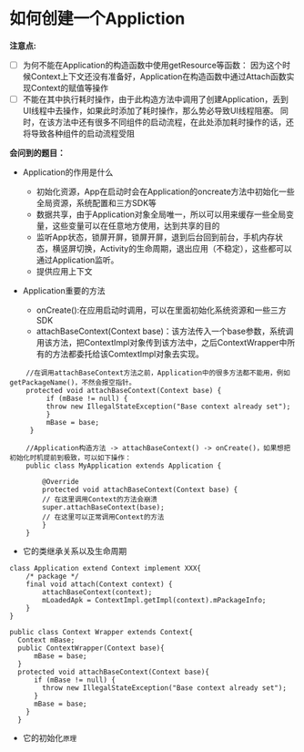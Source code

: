 # 如何创建一个Appliction  
**注意点:**  
- [ ] 为何不能在Application的构造函数中使用getResource等函数： 因为这个时候Context上下文还没有准备好，Application在构造函数中通过Attach函数实现Context的赋值等操作
- [ ] 不能在其中执行耗时操作，由于此构造方法中调用了创建Application，丢到UI线程中去操作，如果此时添加了耗时操作，那么势必导致UI线程阻塞。
	同时，在该方法中还有很多不同组件的启动流程，在此处添加耗时操作的话，还将导致各种组件的启动流程受阻

**会问到的题目：**
* Application的作用是什么  
	* 初始化资源，App在启动时会在Application的oncreate方法中初始化一些全局资源，系统配置和三方SDK等  
	* 数据共享，由于Application对象全局唯一，所以可以用来缓存一些全局变量，这些变量可以在任意地方使用，达到共享的目的
	* 监听App状态，锁屏开屏，锁屏开屏，退到后台回到前台，手机内存状态，横竖屏切换，Activity的生命周期，退出应用（不稳定），这些都可以通过Application监听。
	* 提供应用上下文

* Application重要的方法  
	* onCreate():在应用启动时调用，可以在里面初始化系统资源和一些三方SDK
	* attachBaseContext(Context base)：该方法传入一个base参数，系统调用该方法，把ContextImpl对象传到该方法中，之后ContextWrapper中所有的方法都委托给该ComtextImpl对象去实现。
```
	//在调用attachBaseContext方法之前，Application中的很多方法都不能用，例如getPackageName()，不然会报空指针。  
	protected void attachBaseContext(Context base) {
	     if (mBase != null) {
		 throw new IllegalStateException("Base context already set");
	     }
	     mBase = base;
	 }
```
```
 	//Application构造方法 -> attachBaseContext() -> onCreate()，如果想把初始化时机提前到极致，可以如下操作：
	public class MyApplication extends Application {  

	    @Override  
	    protected void attachBaseContext(Context base) {  
		// 在这里调用Context的方法会崩溃  
		super.attachBaseContext(base);  
		// 在这里可以正常调用Context的方法  
	    }  
	}
```

* 它的类继承关系以及生命周期
```
class Application extend Context implement XXX{
    /* package */ 
    final void attach(Context context) {
        attachBaseContext(context);
        mLoadedApk = ContextImpl.getImpl(context).mPackageInfo;
    }
}

public class Context Wrapper extends Context{
  Context mBase;
  public ContextWrapper(Context base){
      mBase = base;
  }
  protected void attachBaseContext(Context base){
      if (mBase != null) {
        throw new IllegalStateException("Base context already set");
      }
      mBase = base;
    }
  }
```

* 它的初始化`原理`
